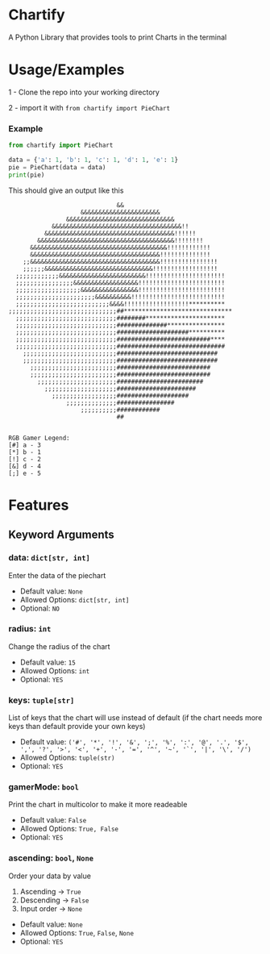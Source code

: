 
# Chartify

A Python Library that provides tools to print Charts in the terminal

# Usage/Examples

1 - Clone the repo into your working directory

2 - import it with `from chartify import PieChart`

### Example

```python
from chartify import PieChart

data = {'a': 1, 'b': 1, 'c': 1, 'd': 1, 'e': 1}
pie = PieChart(data = data)
print(pie)

```

This should give an output like this

```
                              &&                              
                    &&&&&&&&&&&&&&&&&&&&&&                    
                &&&&&&&&&&&&&&&&&&&&&&&&&&&&&&                
            &&&&&&&&&&&&&&&&&&&&&&&&&&&&&&&&&&&&!!            
          &&&&&&&&&&&&&&&&&&&&&&&&&&&&&&&&&&&&!!!!!!          
        &&&&&&&&&&&&&&&&&&&&&&&&&&&&&&&&&&&&&&!!!!!!!!        
      &&&&&&&&&&&&&&&&&&&&&&&&&&&&&&&&&&&&&&!!!!!!!!!!!!      
      &&&&&&&&&&&&&&&&&&&&&&&&&&&&&&&&&&&&!!!!!!!!!!!!!!      
    ;;&&&&&&&&&&&&&&&&&&&&&&&&&&&&&&&&&&&&!!!!!!!!!!!!!!!!    
    ;;;;;;&&&&&&&&&&&&&&&&&&&&&&&&&&&&&&!!!!!!!!!!!!!!!!!!    
  ;;;;;;;;;;;;&&&&&&&&&&&&&&&&&&&&&&&&!!!!!!!!!!!!!!!!!!!!!!  
  ;;;;;;;;;;;;;;;;&&&&&&&&&&&&&&&&&&!!!!!!!!!!!!!!!!!!!!!!!!  
  ;;;;;;;;;;;;;;;;;;&&&&&&&&&&&&&&&&!!!!!!!!!!!!!!!!!!!!!!!!  
  ;;;;;;;;;;;;;;;;;;;;;;&&&&&&&&&&!!!!!!!!!!!!!!!!!!!!!!!!!!  
  ;;;;;;;;;;;;;;;;;;;;;;;;;;&&&&!!!!!!!!!!!!!!!!!!**********  
;;;;;;;;;;;;;;;;;;;;;;;;;;;;;;##******************************
  ;;;;;;;;;;;;;;;;;;;;;;;;;;;;########**********************  
  ;;;;;;;;;;;;;;;;;;;;;;;;;;;;##############****************  
  ;;;;;;;;;;;;;;;;;;;;;;;;;;;;####################**********  
  ;;;;;;;;;;;;;;;;;;;;;;;;;;;;##########################****  
  ;;;;;;;;;;;;;;;;;;;;;;;;;;;;##############################  
    ;;;;;;;;;;;;;;;;;;;;;;;;;;############################    
    ;;;;;;;;;;;;;;;;;;;;;;;;;;############################    
      ;;;;;;;;;;;;;;;;;;;;;;;;##########################      
      ;;;;;;;;;;;;;;;;;;;;;;;;##########################      
        ;;;;;;;;;;;;;;;;;;;;;;########################        
          ;;;;;;;;;;;;;;;;;;;;######################          
            ;;;;;;;;;;;;;;;;;;####################            
                ;;;;;;;;;;;;;;################                
                    ;;;;;;;;;;############                    
                              ##                              


RGB Gamer Legend:
[#] a - 3
[*] b - 1
[!] c - 2
[&] d - 4
[;] e - 5

```

# Features

## Keyword Arguments

### data: `dict[str, int]`
Enter the data of the piechart

- Default value: `None`
- Allowed Options: `dict[str, int]`
- Optional: `NO`

### radius: `int`
Change the radius of the chart

- Default value: `15`
- Allowed Options: `int`
- Optional: `YES`

### keys: `tuple[str]`
List of keys that the chart will use instead of default
(if the chart needs more keys than default provide your own keys)

- Default value: ```('#', '*', '!', '&', ';', '%', ':', '@', '.', '$', ',', '?', '>', '<', '+', '-', '=', '^', '~', '`', '|', '\', '/')```
- Allowed Options: `tuple(str)`
- Optional: `YES`

### gamerMode: `bool`
Print the chart in multicolor to make it more readeable 

- Default value: `False`
- Allowed Options: `True, False`
- Optional: `YES`

### ascending: `bool`, `None`
Order your data by value 
1. Ascending -> `True`
2. Descending -> `False`
3. Input order -> `None`

- Default value: `None`
- Allowed Options: `True`, `False`, `None`
- Optional: `YES`